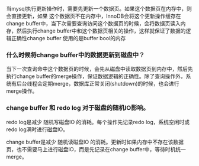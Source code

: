 当mysql执行更新操作时，需要先更新一个数据页。如果这个数据页在内存中，则会直接更新，如果
这个数据页不在内存中，InnoDB会将这个更新操作缓存在change buffer中，当下次需要查询访问这个数据页的时候，会将数据页读入内存，然后执行change buffer中和这个数据页相关的操作，这样就保证了数据的逻辑正确性change buffer 使用的是buffer bool的内存

### 什么时候将change buffer中的数据更新到磁盘中？

当下一次查询命中这个数据页的时候，会先从磁盘中读取数据页到内存中，然后先执行change buffer的merge操作，保证数据逻辑的正确性。除了查询操作外，系统有后台线程会定期merge，数据库正常关闭(shutdown)的时候，也会进行merge操作。



### change buffer 和 redo log 对于磁盘的随机IO影响。

redo log是减少 随机写磁盘IO 的消耗。每个操作先记录redo log，系统空闲时或redo log满时进行磁盘IO。

change buffer是减少 随机读磁盘IO 的消耗。更新时如果内存中不存在该数据页，也不需要马上进行磁盘IO，而是先记录在change buffer中，等待时机统一merge。

